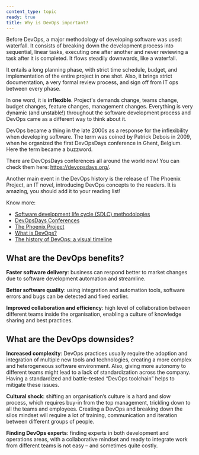 ```yaml
---
content_type: topic
ready: true
title: Why is DevOps important?
---
```


Before DevOps, a major methodology of developing software was used: waterfall. It consists of breaking down the development process into sequential, linear tasks, executing one after another and never reviewing a task after it is completed. It flows steadily downwards, like a waterfall.

It entails a long planning phase, with strict time schedule, budget, and implementation of the entire project in one shot. Also, it brings strict documentation, a very formal review process, and sign off from IT ops between every phase.

In one word, it is **inflexible**. Project's demands change, teams change, budget changes, feature changes, management changes. Everything is very dynamic (and unstable!) throughout the software development process and DevOps came as a different way to think about it.

DevOps became a thing in the late 2000s as a response for the inflexibility when developing software. The term was coined by Patrick Debois in 2009, when he organized the first DevOpsDays conference in Ghent, Belgium. Here the term became a buzzword. 

There are DevOpsDays conferences all around the world now! You can check them here: https://devopsdays.org/.

Another main event in the DevOps history is the release of The Phoenix Project, an IT novel, introducing DevOps concepts to the readers. It is amazing, you should add it to your reading list!

Know more:
- [Software development life cycle (SDLC) methodologies](https://en.wikipedia.org/wiki/Software_development_process#Methodologies)
- [DevOpsDays Conferences](https://devopsdays.org/)
- [The Phoenix Project](https://itrevolution.com/product/the-phoenix-project/)
- [What is DevOps?](https://aws.amazon.com/devops/what-is-devops/?nc1=h_ls)
- [The history of DevOps: a visual timeline](https://www.techtarget.com/whatis/reference/The-history-of-DevOps-A-visual-timeline)

## What are the DevOps benefits?
**Faster software delivery**: business can respond better to market changes due to software development automation and streamline. 

**Better software quality**: using integration and automation tools, software errors and bugs can be detected and fixed earlier. 

**Improved collaboration and efficiency**: high level of collaboration between different teams inside the organisation, enabling a culture of knowledge sharing and best practices.

## What are the DevOps downsides?
**Increased complexity**: DevOps practices usually require the adoption and integration of multiple new tools and technologies, creating a more complex and heterogeneous software environment. Also, giving more autonomy to different teams might lead to a lack of standardization across the company. Having a standardized and battle-tested “DevOps toolchain” helps to mitigate these issues.

**Cultural shock**: shifting an organisation’s culture is a hard and slow process, which requires buy-in from the top management, trickling down to all the teams and employees. Creating a DevOps and breaking down the silos mindset will require a lot of training, communication and iteration between different groups of people.

**Finding DevOps experts**: finding experts in both development and operations areas, with a collaborative mindset and ready to integrate work from different teams is not easy – and sometimes quite costly.